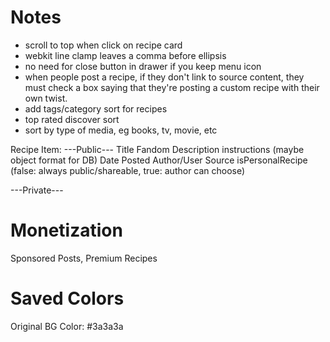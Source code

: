 # Notes
- scroll to top when click on recipe card
- webkit line clamp leaves a comma before ellipsis
- no need for close button in drawer if you keep menu icon
- when people post a recipe, if they don't link to source content,
    they must check a box saying that they're posting a custom recipe with their own twist.
- add tags/category sort for recipes
- top rated discover sort
- sort by type of media, eg books, tv, movie, etc

Recipe Item:
---Public---
Title
Fandom
Description
instructions (maybe object format for DB)
Date Posted
Author/User
Source
isPersonalRecipe (false: always public/shareable, true: author can choose)

---Private---


# Monetization
Sponsored Posts, Premium Recipes

# Saved Colors
Original BG Color: #3a3a3a